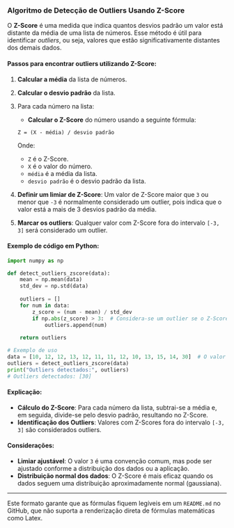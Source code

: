 ### Algoritmo de Detecção de Outliers Usando Z-Score

O **Z-Score** é uma medida que indica quantos desvios padrão um valor está distante da média de uma lista de números. Esse método é útil para identificar *outliers*, ou seja, valores que estão significativamente distantes dos demais dados.

#### Passos para encontrar outliers utilizando Z-Score:

1. **Calcular a média** da lista de números.
2. **Calcular o desvio padrão** da lista.
3. Para cada número na lista:
   - **Calcular o Z-Score** do número usando a seguinte fórmula:

   ```
   Z = (X - média) / desvio padrão
   ```

   Onde:
   - `Z` é o Z-Score.
   - `X` é o valor do número.
   - `média` é a média da lista.
   - `desvio padrão` é o desvio padrão da lista.

4. **Definir um limiar de Z-Score**: Um valor de Z-Score maior que `3` ou menor que `-3` é normalmente considerado um outlier, pois indica que o valor está a mais de 3 desvios padrão da média.

5. **Marcar os outliers**: Qualquer valor com Z-Score fora do intervalo `[-3, 3]` será considerado um outlier.

#### Exemplo de código em Python:

```python
import numpy as np

def detect_outliers_zscore(data):
    mean = np.mean(data)
    std_dev = np.std(data)
    
    outliers = []
    for num in data:
        z_score = (num - mean) / std_dev
        if np.abs(z_score) > 3:  # Considera-se um outlier se o Z-Score for maior que 3 ou menor que -3
            outliers.append(num)
    
    return outliers

# Exemplo de uso
data = [10, 12, 12, 13, 12, 11, 11, 12, 10, 13, 15, 14, 30]  # O valor 30 é um outlier
outliers = detect_outliers_zscore(data)
print("Outliers detectados:", outliers)
# Outliers detectados: [30]
```

#### Explicação:

- **Cálculo do Z-Score**: Para cada número da lista, subtrai-se a média e, em seguida, divide-se pelo desvio padrão, resultando no Z-Score.
- **Identificação dos Outliers**: Valores com Z-Scores fora do intervalo `[-3, 3]` são considerados outliers.

#### Considerações:

- **Limiar ajustável**: O valor `3` é uma convenção comum, mas pode ser ajustado conforme a distribuição dos dados ou a aplicação.
- **Distribuição normal dos dados**: O Z-Score é mais eficaz quando os dados seguem uma distribuição aproximadamente normal (gaussiana).

---

Este formato garante que as fórmulas fiquem legíveis em um `README.md` no GitHub, que não suporta a renderização direta de fórmulas matemáticas como Latex.
